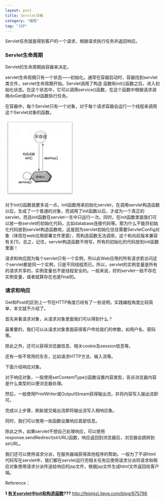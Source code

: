 ```yaml
---
layout: post
title: Servlet详解
category: "编程"
tag: "JSP"
---
```

Servlet任务就是得到客户的一个请求，根据请求执行任务并返回响应。

<h3>Servlet生命周期</h3>

Servlet的生命周期由容器来决定。



servlet生命周期只有一个状态——初始化。通常在容器启动时，容器找到servlet类文件，servlet生命周期开始。Servlet调用了构造 函数和init()函数之后，进入初始化状态。在这个状态中，它可以调用service()函数，在这个函数中根据请求调用doGet或doPost函数执行任务。



在容器中，每个Servlet只有一个对象，对于每个请求容器会运行一个线程来调用这个Servlet对象的函数。



<img class=" wp-image-31 alignright" title="1" src="/wp-content/uploads/2012/08/1.jpg" alt="" />



对于init()函数我要多说一点，init函数用来初始化servlet，在调用servlet构造函数以后，生成了一个普通的对象，而调用了init函数以后，才成为一个真正的servlet，而且init函数在servlet一生中只运行一次。同时，在init函数里面我们可以放一些servlet的初始化代码，比如database连接代码等。那为什么不能将初始化代码放到servlet构造函数呢，这是因为servlet初始化往往需要ServletConfig对象（体现在web应用部署文件里面），而构造函数无法调用，这个和向前版本兼容有关[1]，总之，记住，servlet构造函数不用写，所有的初始化的代码放到init函数里面！



请求和响应因为每个servlet只有一个实例，所以此Web应用的所有请求若访问这个servlet都是同一个实例，只是不同线程而已。所以，servlet的实例变量是所有的请求共享的，实例变量也不是线程安全的。一般来说，好的servlet一般不存在实例变量，或者就算存在也是final的。

<h3>请求和响应</h3>

Get和Post的区别上一节在HTTP角度已经有了一些说明，实践编程角度比较简单，本文就不介绍了。



首先来看请求对象，从请求对象里面我们可以得到什么？



最重要的，我们可以从请求对象里面获得客户传给我们的参数，如用户名、密码等。



除此之外，还可以获得浏览器信息、相关cookie及session信息等。



还有一些不常用的东东，比如请求HTTP方法、输入流等。



下面介绍响应对象。



对于响应对象，一般使用setContentType()函数设置内容类型，告诉浏览器内容是什么类型的以便浏览器处理。



然后，一般使用PrintWriter或OutputStream获得输出流，并将内容写入输出流即可。



完成以上步骤，刷新提交输出流即将输出流写入相响应象。



同时，我们可以使用一些函数设置响应首部信息。



除此之外，如果servlet不想自己处理响应，可以使用response.sendRedirect(strURL)函数，响应返回到浏览器后，浏览器会跳转到strURL。



我们还可以使用请求分派，在服务器端获得其他程序的帮助。一般为了不讲html代码写在servlet中，我们都在servlet运行完相关任务后使用请求分派将请求和相应对象使用请求分派传送给响应的jsp文件，根据jsp文件生成html文件返回给客户端。



Reference：

<p align="left"><strong>1 </strong><a href="http://feipigzi.iteye.com/blog/675798"><strong>有关</strong><strong>servlet</strong><strong>中</strong><strong>init</strong><strong>和构造函数</strong></a><strong>??? </strong><a href="http://feipigzi.iteye.com/blog/675798">http://feipigzi.iteye.com/blog/675798</a><strong></strong></p>
